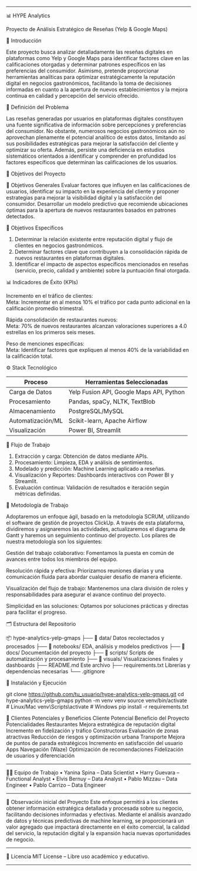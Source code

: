 ________________________________________
📊 HYPE Analytics


Proyecto de Análisis Estratégico de Reseñas (Yelp & Google Maps)



🧠 Introducción

Este proyecto busca analizar detalladamente las reseñas digitales en plataformas como Yelp y Google Maps para identificar factores clave en las calificaciones otorgadas y determinar patrones específicos en las preferencias del consumidor. Asimismo, pretende proporcionar herramientas analíticas para optimizar estratégicamente la reputación digital en negocios gastronómicos, facilitando la toma de decisiones informadas en cuanto a la apertura de nuevos establecimientos y la mejora continua en calidad y percepción del servicio ofrecido.



📌 Definición del Problema

Las reseñas generadas por usuarios en plataformas digitales constituyen una fuente significativa de información sobre percepciones y preferencias del consumidor. No obstante, numerosos negocios gastronómicos aún no aprovechan plenamente el potencial analítico de estos datos, limitando así sus posibilidades estratégicas para mejorar la satisfacción del cliente y optimizar su oferta. Además, persiste una deficiencia en estudios sistemáticos orientados a identificar y comprender en profundidad los factores específicos que determinan las calificaciones de los usuarios.



🎯 Objetivos del Proyecto

🔹 Objetivos Generales
Evaluar factores que influyen en las calificaciones de usuarios, identificar su impacto en la experiencia del cliente y proponer estrategias para mejorar la visibilidad digital y la satisfacción del consumidor.
Desarrollar un modelo predictivo que recomiende ubicaciones óptimas para la apertura de nuevos restaurantes basados en patrones detectados.

🔸 Objetivos Específicos
1. Determinar la relación existente entre reputación digital y flujo de clientes en negocios gastronómicos.
2. Determinar factores clave que contribuyen a la consolidación rápida de nuevos restaurantes en plataformas digitales.
3. Identificar el impacto de aspectos específicos mencionados en reseñas (servicio, precio, calidad y ambiente) sobre la puntuación final otorgada.



📊 Indicadores de Éxito (KPIs)

Incremento en el tráfico de clientes:  
  Meta: Incrementar en al menos 10% el tráfico por cada punto adicional en la calificación promedio trimestral.

Rápida consolidación de restaurantes nuevos:  
  Meta: 70% de nuevos restaurantes alcanzan valoraciones superiores a 4.0 estrellas en los primeros seis meses.

Peso de menciones específicas:  
  Meta: Identificar factores que expliquen al menos 40% de la variabilidad en la calificación total.



⚙️ Stack Tecnológico

| Proceso            | Herramientas Seleccionadas                     |
|--------------------|------------------------------------------------|
| Carga de Datos     | Yelp Fusion API, Google Maps API, Python       |
| Procesamiento      | Pandas, spaCy, NLTK, TextBlob                  |
| Almacenamiento     | PostgreSQL/MySQL                               |
| Automatización/ML  | Scikit-learn, Apache Airflow                   |
| Visualización      | Power BI, Streamlit                            |



🔄 Flujo de Trabajo

1. Extracción y carga: Obtención de datos mediante APIs.
2. Procesamiento: Limpieza, EDA y análisis de sentimientos.
3. Modelado y predicción: Machine Learning aplicado a reseñas.
4. Visualización y Reportes: Dashboards interactivos con Power BI y Streamlit.
5. Evaluación continua: Validación de resultados e iteración según métricas definidas.

🔄 Metodología de Trabajo

Adoptaremos un enfoque ágil, basado en la metodología SCRUM, utilizando el software de gestión de proyectos ClickUp. A través de esta plataforma, dividiremos y asignaremos las actividades, actualizaremos el diagrama de Gantt y haremos un seguimiento continuo del proyecto. Los pilares de nuestra metodología son los siguientes:

Gestión del trabajo colaborativo: Fomentamos la puesta en común de avances entre todos los miembros del equipo.

Resolución rápida y efectiva: Priorizamos reuniones diarias y una comunicación fluida para abordar cualquier desafío de manera eficiente.

Visualización del flujo de trabajo: Mantenemos una clara división de roles y responsabilidades para asegurar el avance continuo del proyecto.

Simplicidad en las soluciones: Optamos por soluciones prácticas y directas para facilitar el progreso.


🗂️ Estructura del Repositorio

📦 hype-analytics-yelp-gmaps ├── 📁 data/ Datos recolectados y procesados ├── 📁 notebooks/ EDA, análisis y modelos predictivos ├── 📁 docs/ Documentación del proyecto ├── 📁 scripts/ Scripts de automatización y procesamiento ├── 📁 visuals/ Visualizaciones finales y dashboards ├── README.md Este archivo ├── requirements.txt Librerías y dependencias necesarias └── .gitignore

🚀 Instalación y Ejecución

git clone https://github.com/tu_usuario/hype-analytics-yelp-gmaps.git
cd hype-analytics-yelp-gmaps
python -m venv venv
source venv/bin/activate  # Linux/Mac
venv\Scripts\activate     # Windows
pip install -r requirements.txt

📌 Clientes Potenciales y Beneficios
Cliente Potencial	Beneficio del Proyecto	Potencialidades
Restaurantes	Mejora estratégica de reputación digital	Incremento en fidelización y tráfico
Constructoras	Evaluación de zonas atractivas	Reducción de riesgos y optimización urbana
Transporte	Mejora de puntos de parada estratégicos	Incremento en satisfacción del usuario
Apps Navegación (Waze)	Optimización de recomendaciones	Fidelización de usuarios y diferenciación
________________________________________
🧑‍💻 Equipo de Trabajo
•	Yanina Spina – Data Scientist
•	Harry Guevara – Functional Analyst
•	Elvis Bernuy – Data Analyst
•	Pablo Mizzau – Data Engineer
•	Pablo Carrizo – Data Engineer
________________________________________
📝 Observación inicial del Proyecto
Este enfoque permitirá a los clientes obtener información estratégica detallada y procesada sobre su negocio, facilitando decisiones informadas y efectivas. Mediante el análisis avanzado de datos y técnicas predictivas de machine learning, se proporcionará un valor agregado que impactará directamente en el éxito comercial, la calidad del servicio, la reputación digital y la expansión hacia nuevas oportunidades de negocio.
________________________________________
📄 Licencia
MIT License – Libre uso académico y educativo.
________________________________________






